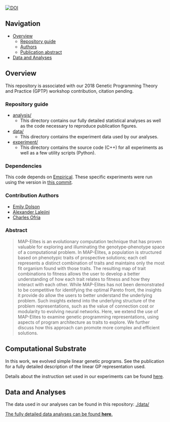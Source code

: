 
[![DOI](https://zenodo.org/badge/136976599.svg)](https://zenodo.org/badge/latestdoi/136976599)

## Navigation

- [Overview](#overview)
  - [Repository guide](#repository-guide)
  - [Authors](#contribution-authors)
  - [Publication abstract](#abstract)
- [Data and Analyses](#data-and-analyses)

## Overview

This repository is associated with our 2018 Genetic Programming Theory and Practice (GPTP) workshop contribution, citation pending.

### Repository guide

- [analysis/](https://github.com/amlalejini/GPTP-2018-Exploring-Genetic-Programming-Systems-with-MAP-Elites/tree/master/analysis)
  - This directory contains our fully detailed statistical analyses as well as the
    code necessary to reproduce publication figures.
- [data/](https://github.com/amlalejini/GPTP-2018-Exploring-Genetic-Programming-Systems-with-MAP-Elites/tree/master/data)
  - This directory contains the experiment data used by our analyses.
- [experiment/](https://github.com/amlalejini/GPTP-2018-Exploring-Genetic-Programming-Systems-with-MAP-Elites/tree/master/experiment)
  - This directory contains the source code (C++) for all experiments as well as
    a few utility scripts (Python).

### Dependencies

This code depends on [Empirical](https://github.com/devosoft/Empirical). These specific experiments were run using the version in [this commit](https://github.com/amlalejini/Empirical/tree/38d6ab1a0f70d588385dc81f7d1885ee3bc87a97).

### Contribution Authors

- [Emily Dolson](http://emilyldolson.com)
- [Alexander Lalejini](http://lalejini.com)
- [Charles Ofria](http://ofria.com)

### Abstract

> MAP-Elites is an evolutionary computation technique that has proven valuable for exploring and illuminating the genotype-phenotype space of a computational problem.  In MAP-Elites, a population is structured based on phenotypic traits of prospective solutions; each cell represents a distinct combination of traits and maintains only the most fit organism found with those traits.  The resulting map of trait combinations to fitness allows the user to develop a better understanding of how each trait relates to fitness and how they interact with each other.  While MAP-Elites has not been demonstrated to be competitive for identifying the optimal Pareto front, the insights it provide do allow the users to better understand the underlying problem.  Such insights extend into the underlying structure of the problem representations, such as the value of connection cost or modularity to evolving neural networks.  Here, we extend the use of MAP-Elites to examine genetic programming representations, using aspects of program architecture as traits to explore.  We further discuss how this approach can promote more complex and efficient solutions.

## Computational Substrate

In this work, we evolved simple linear genetic programs.
See the publication for a fully detailed description of the linear GP representation
used. 

Details about the instruction set used in our experiments can be found [here](http://lalejini.com/GPTP-2018-Exploring-Genetic-Programming-Systems-with-MAP-Elites/documentation/instruction_set).

## Data and Analyses

The data used in our analyses can be found in this repository: [./data/](https://github.com/amlalejini/GPTP-2018-Exploring-Genetic-Programming-Systems-with-MAP-Elites/tree/master/data)

[The fully detailed data analyses can be found **here**.](http://lalejini.com/GPTP-2018-Exploring-Genetic-Programming-Systems-with-MAP-Elites/analysis/stats.html)


